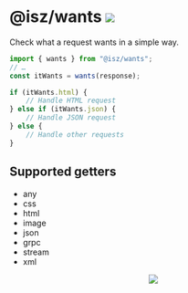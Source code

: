 # @isz/wants [![](https://img.shields.io/npm/v/@isz/wants)](https://www.npmjs.com/package/@isz/wants)

Check what a request wants in a simple way.

```ts
import { wants } from "@isz/wants";
// …
const itWants = wants(response);

if (itWants.html) {
	// Handle HTML request
} else if (itWants.json) {
	// Handle JSON request
} else {
	// Handle other requests
}
```

## Supported getters

- any
- css
- html
- image
- json
- grpc
- stream
- xml

<center>

![](https://github.com/user-attachments/assets/17f6915a-8acc-4771-bcd8-25e6a44f44ce)

</center>
